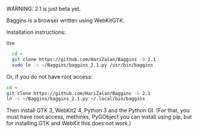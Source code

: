 WARNING: 2.1 is just beta yet.

Baggins is a browser written using WebKitGTK.

Installation instructions:

    Use
```bash
  cd ~
  git clone https://github.com/HariZalan/Baggins -b 2.1
  sudo ln -s ~/Baggins/baggins_2.1.py /usr/bin/baggins
```
Or, if you do not have root access:
```bash
cd ~
git clone https://github.com/HariZalan/Baggins -b 2.1
ln -s ~/Baggins/baggins_2.1.py ~/.local/bin/baggins
```
Then install GTK 3, WebKit2 4, Python 3 and the Python GI. (For that, you must have root access, methinks, PyGObject you can install using pip, but for installing GTK and WebKit this does not work.)
